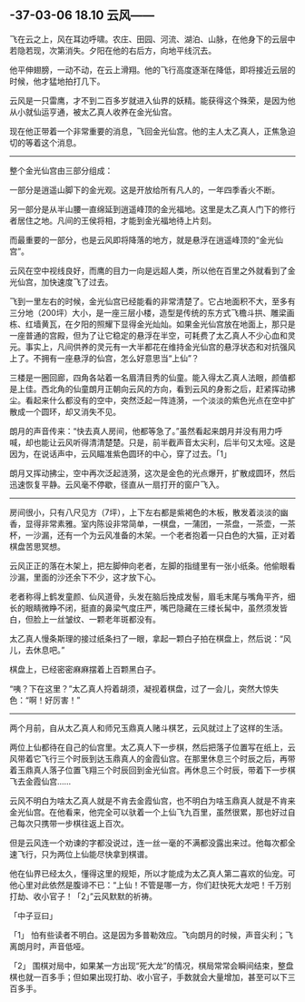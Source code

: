 ## -37-03-06 18.10 云风——

飞在云之上，风在耳边呼啸。农庄、田园、河流、湖泊、山脉，在他身下的云层中若隐若现，次第消失。夕阳在他的右后方，向地平线沉去。

他平伸翅膀，一动不动，在云上滑翔。他的飞行高度逐渐在降低，即将接近云层的时候，他才猛地拍打几下。

云风是一只雷鹰，才不到二百多岁就进入仙界的妖精。能获得这个殊荣，是因为他从小就仙运亨通，被太乙真人收养在金光仙宫。

现在他正带着一个非常重要的消息，飞回金光仙宫。他的主人太乙真人，正焦急迫切的等着这个消息。

***

整个金光仙宫由三部分组成：

一部分是逍遥山脚下的金光观。这是开放给所有凡人的，一年四季香火不断。

另一部分是从半山腰一直绵延到逍遥峰顶的金光福地。这里是太乙真人门下的修行者居住之地。凡间的王侯将相，才能到金光福地待上片刻。

而最重要的一部分，也是云风即将降落的地方，就是悬浮在逍遥峰顶的“金光仙宫”。

云风在空中视线良好，而鹰的目力一向是远超人类，所以他在百里之外就看到了金光仙宫，加快速度飞了过去。

飞到一里左右的时候，金光仙宫已经能看的非常清楚了。它占地面积不大，至多有三分地（200坪）大小，是一座三层小楼，造型是传统的东方式飞檐斗拱、雕梁画栋、红墙黄瓦，在夕阳的照耀下显得金光灿灿。如果金光仙宫放在地面上，那只是一座普通的宫殿，但为了让它稳定的悬浮在半空，可耗费了太乙真人不少心血和灵元。事实上，凡间供养的灵元有一大半都花在维持金光仙宫的悬浮状态和对抗强风上了。不拥有一座悬浮的仙宫，怎么好意思当“上仙”？

三楼是一圈回廊，四角各站着一名眉清目秀的仙童。能入得太乙真人法眼，颜值都是上佳。西北角的仙童朗月正朝向云风的方向，看到云风的身影之后，赶紧挥动拂尘。看起来什么都没有的空中，突然泛起一阵涟漪，一个淡淡的紫色光点在空中扩散成一个圆环，却又消失不见。

朗月的声音传来：“快去真人房间，他都等急了。”虽然看起来朗月并没有用力呼喊，却也能让云风听得清清楚楚。只是，前半截声音太尖利，后半句又太哑。这是因为，在说话声中，云风瞄准紫色圆环的中心，穿了过去。「1」

朗月又挥动拂尘，空中再次泛起涟漪，这次是金色的光点爆开，扩散成圆环，然后迅速恢复平静。云风毫不停歇，径直从一扇打开的窗户飞入。

***

房间很小，只有八尺见方（7坪），上下左右都是紫褐色的木板，散发着淡淡的幽香，显得非常素雅。室内陈设非常简单，一棋盘，一蒲团，一茶盘，一茶壶，一茶杯，一沙漏，还有一个为云风准备的木架。一个老者抱着一只白色的大猫，正对着棋盘苦思冥想。

云风正正的落在木架上，把左脚伸向老者，左脚的指缝里有一张小纸条。他偷眼看沙漏，里面的沙还余下不少，这才放下心。

老者称得上鹤发童颜、仙风道骨，头发在脑后挽成发髻，眉毛末尾与嘴角平齐，细长的眼睛微睁不闭，挺直的鼻梁气度庄严，嘴巴隐藏在三缕长髯中，虽然须发皆白，但脸上一丝皱纹、一颗老年斑都没有。

太乙真人慢条斯理的接过纸条扫了一眼，拿起一颗白子拍在棋盘上，然后说：“风儿，去休息吧。”

棋盘上，已经密密麻麻摆着上百颗黑白子。

“咦？下在这里？”太乙真人捋着胡须，凝视着棋盘，过了一会儿，突然大惊失色：“啊！好厉害！”

***

两个月前，自从太乙真人和师兄玉鼎真人赌斗棋艺，云风就过上了这样的生活。

两位上仙都待在自己的仙宫里。太乙真人下一步棋，然后把落子位置写在纸上，云风带着它飞行三个时辰到达玉鼎真人的金霞仙宫。在那里休息三个时辰之后，再带着玉鼎真人落子位置飞翔三个时辰回到金光仙宫。再休息三个时辰，带着下一步棋飞去金霞仙宫……

云风不明白为啥太乙真人就是不肯去金霞仙宫，也不明白为啥玉鼎真人就是不肯来金光仙宫。在他看来，他完全可以驮着一个上仙飞九百里，虽然很累，那也好过自己每次只携带一步棋往返上百次。

但是云风连一个劝谏的字都没说过，连一丝一毫的不满都没露出来过。他每次都全速飞行，只为两位上仙能尽快拿到棋谱。

他在仙界已经太久，懂得这里的规矩，所以才能成为太乙真人第二喜欢的仙宠。可他心里对此依然是腹诽不已：“上仙！不管是哪一方，你们赶快死大龙吧！千万别打劫、收小官子！「2」”云风默默的祈祷。

「中子豆曰」

「1」 怕有些读者不明白。这是因为多普勒效应。飞向朗月的时候，声音尖利；飞离朗月时，声音低哑。

「2」 围棋对局中，如果某一方出现“死大龙”的情况，棋局常常会瞬间结束，整盘棋也就一百多手；但如果出现打劫、收小官子，手数就会大量增加，甚至可以下三百多手。